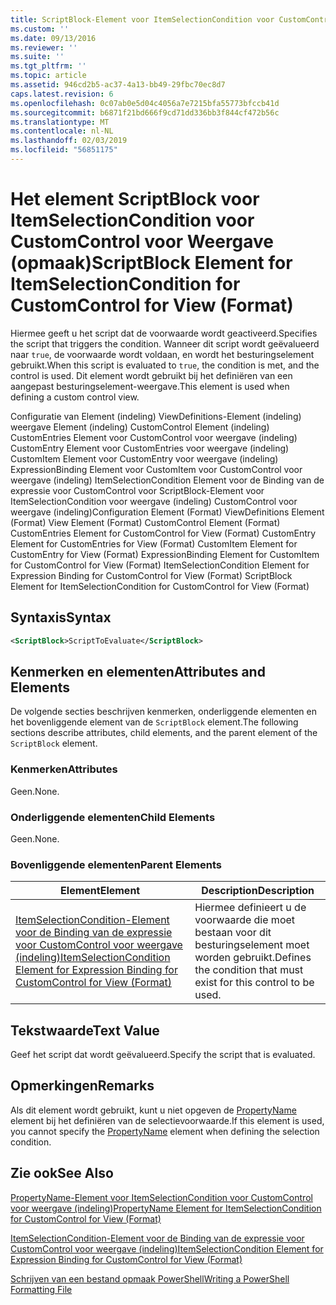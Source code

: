 ```yaml
---
title: ScriptBlock-Element voor ItemSelectionCondition voor CustomControl voor weergave (indeling) | Microsoft Docs
ms.custom: ''
ms.date: 09/13/2016
ms.reviewer: ''
ms.suite: ''
ms.tgt_pltfrm: ''
ms.topic: article
ms.assetid: 946cd2b5-ac37-4a13-bb49-29fbc70ec8d7
caps.latest.revision: 6
ms.openlocfilehash: 0c07ab0e5d04c4056a7e7215bfa55773bfccb41d
ms.sourcegitcommit: b6871f21bd666f9cd71dd336bb3f844cf472b56c
ms.translationtype: MT
ms.contentlocale: nl-NL
ms.lasthandoff: 02/03/2019
ms.locfileid: "56851175"
---
```

# <a name="scriptblock-element-for-itemselectioncondition-for-customcontrol-for-view-format"></a><span data-ttu-id="0d075-102">Het element ScriptBlock voor ItemSelectionCondition voor CustomControl voor Weergave (opmaak)</span><span class="sxs-lookup"><span data-stu-id="0d075-102">ScriptBlock Element for ItemSelectionCondition for CustomControl for View (Format)</span></span>

<span data-ttu-id="0d075-103">Hiermee geeft u het script dat de voorwaarde wordt geactiveerd.</span><span class="sxs-lookup"><span data-stu-id="0d075-103">Specifies the script that triggers the condition.</span></span> <span data-ttu-id="0d075-104">Wanneer dit script wordt geëvalueerd naar `true`, de voorwaarde wordt voldaan, en wordt het besturingselement gebruikt.</span><span class="sxs-lookup"><span data-stu-id="0d075-104">When this script is evaluated to `true`, the condition is met, and the control is used.</span></span> <span data-ttu-id="0d075-105">Dit element wordt gebruikt bij het definiëren van een aangepast besturingselement-weergave.</span><span class="sxs-lookup"><span data-stu-id="0d075-105">This element is used when defining a custom control view.</span></span>

<span data-ttu-id="0d075-106">Configuratie van Element (indeling) ViewDefinitions-Element (indeling) weergave Element (indeling) CustomControl Element (indeling) CustomEntries Element voor CustomControl voor weergave (indeling) CustomEntry Element voor CustomEntries voor weergave (indeling) CustomItem Element voor CustomEntry voor weergave (indeling) ExpressionBinding Element voor CustomItem voor CustomControl voor weergave (indeling) ItemSelectionCondition Element voor de Binding van de expressie voor CustomControl voor ScriptBlock-Element voor ItemSelectionCondition voor weergave (indeling) CustomControl voor weergave (indeling)</span><span class="sxs-lookup"><span data-stu-id="0d075-106">Configuration Element (Format) ViewDefinitions Element (Format) View Element (Format) CustomControl Element (Format) CustomEntries Element for CustomControl for View (Format) CustomEntry Element for CustomEntries for View (Format) CustomItem Element for CustomEntry for View (Format) ExpressionBinding Element for CustomItem for CustomControl for View (Format) ItemSelectionCondition Element for Expression Binding for CustomControl for View (Format) ScriptBlock Element for ItemSelectionCondition for CustomControl for View (Format)</span></span>

## <a name="syntax"></a><span data-ttu-id="0d075-107">Syntaxis</span><span class="sxs-lookup"><span data-stu-id="0d075-107">Syntax</span></span>

```xml
<ScriptBlock>ScriptToEvaluate</ScriptBlock>
```

## <a name="attributes-and-elements"></a><span data-ttu-id="0d075-108">Kenmerken en elementen</span><span class="sxs-lookup"><span data-stu-id="0d075-108">Attributes and Elements</span></span>

<span data-ttu-id="0d075-109">De volgende secties beschrijven kenmerken, onderliggende elementen en het bovenliggende element van de `ScriptBlock` element.</span><span class="sxs-lookup"><span data-stu-id="0d075-109">The following sections describe attributes, child elements, and the parent element of the `ScriptBlock` element.</span></span>

### <a name="attributes"></a><span data-ttu-id="0d075-110">Kenmerken</span><span class="sxs-lookup"><span data-stu-id="0d075-110">Attributes</span></span>

<span data-ttu-id="0d075-111">Geen.</span><span class="sxs-lookup"><span data-stu-id="0d075-111">None.</span></span>

### <a name="child-elements"></a><span data-ttu-id="0d075-112">Onderliggende elementen</span><span class="sxs-lookup"><span data-stu-id="0d075-112">Child Elements</span></span>

<span data-ttu-id="0d075-113">Geen.</span><span class="sxs-lookup"><span data-stu-id="0d075-113">None.</span></span>

### <a name="parent-elements"></a><span data-ttu-id="0d075-114">Bovenliggende elementen</span><span class="sxs-lookup"><span data-stu-id="0d075-114">Parent Elements</span></span>

|<span data-ttu-id="0d075-115">Element</span><span class="sxs-lookup"><span data-stu-id="0d075-115">Element</span></span>|<span data-ttu-id="0d075-116">Description</span><span class="sxs-lookup"><span data-stu-id="0d075-116">Description</span></span>|
|-------------|-----------------|
|[<span data-ttu-id="0d075-117">ItemSelectionCondition-Element voor de Binding van de expressie voor CustomControl voor weergave (indeling)</span><span class="sxs-lookup"><span data-stu-id="0d075-117">ItemSelectionCondition Element for Expression Binding for CustomControl for View (Format)</span></span>](./itemselectioncondition-element-for-expressionbinding-for-customcontrol-format.md)|<span data-ttu-id="0d075-118">Hiermee definieert u de voorwaarde die moet bestaan voor dit besturingselement moet worden gebruikt.</span><span class="sxs-lookup"><span data-stu-id="0d075-118">Defines the condition that must exist for this control to be used.</span></span>|

## <a name="text-value"></a><span data-ttu-id="0d075-119">Tekstwaarde</span><span class="sxs-lookup"><span data-stu-id="0d075-119">Text Value</span></span>

<span data-ttu-id="0d075-120">Geef het script dat wordt geëvalueerd.</span><span class="sxs-lookup"><span data-stu-id="0d075-120">Specify the script that is evaluated.</span></span>

## <a name="remarks"></a><span data-ttu-id="0d075-121">Opmerkingen</span><span class="sxs-lookup"><span data-stu-id="0d075-121">Remarks</span></span>

<span data-ttu-id="0d075-122">Als dit element wordt gebruikt, kunt u niet opgeven de [PropertyName](./propertyname-element-for-itemselectioncondition-for-customcontrol-for-view-format.md) element bij het definiëren van de selectievoorwaarde.</span><span class="sxs-lookup"><span data-stu-id="0d075-122">If this element is used, you cannot specify the [PropertyName](./propertyname-element-for-itemselectioncondition-for-customcontrol-for-view-format.md) element when defining the selection condition.</span></span>

## <a name="see-also"></a><span data-ttu-id="0d075-123">Zie ook</span><span class="sxs-lookup"><span data-stu-id="0d075-123">See Also</span></span>

[<span data-ttu-id="0d075-124">PropertyName-Element voor ItemSelectionCondition voor CustomControl voor weergave (indeling)</span><span class="sxs-lookup"><span data-stu-id="0d075-124">PropertyName Element for ItemSelectionCondition for CustomControl for View (Format)</span></span>](./propertyname-element-for-itemselectioncondition-for-customcontrol-for-view-format.md)

[<span data-ttu-id="0d075-125">ItemSelectionCondition-Element voor de Binding van de expressie voor CustomControl voor weergave (indeling)</span><span class="sxs-lookup"><span data-stu-id="0d075-125">ItemSelectionCondition Element for Expression Binding for CustomControl for View (Format)</span></span>](./itemselectioncondition-element-for-expressionbinding-for-customcontrol-format.md)

[<span data-ttu-id="0d075-126">Schrijven van een bestand opmaak PowerShell</span><span class="sxs-lookup"><span data-stu-id="0d075-126">Writing a PowerShell Formatting File</span></span>](./writing-a-powershell-formatting-file.md)
